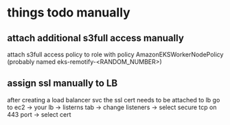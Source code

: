 
# things todo manually
## attach additional s3full access manually
attach s3full access policy to role with policy AmazonEKSWorkerNodePolicy (probably named eks-remotify-<ENVIRONMENT><RANDOM_NUMBER>)

## assign ssl manually to LB

after creating a load balancer svc the ssl cert needs to be attached to lb
go to ec2 -> your lb -> listerns tab -> change listeners -> select secure tcp on 443 port -> select cert